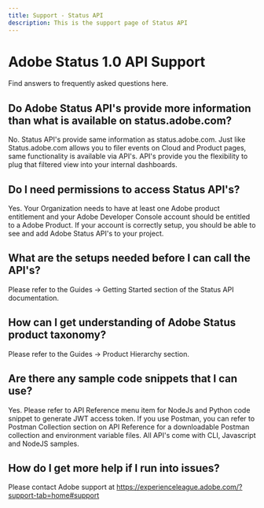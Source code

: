 ```yaml
---
title: Support - Status API
description: This is the support page of Status API 
---
```


<Hero slots="heading, text" background="rgb(19, 93, 183)"/>

# Adobe Status 1.0 API Support

Find answers to frequently asked questions here.

## Do Adobe Status API's provide  more information than what is available on status.adobe.com?
No. Status API's provide same information as status.adobe.com. Just like Status.adobe.com allows you to filer events on Cloud and Product pages, same functionality is available via API's. API's provide you the flexibility to plug that filtered view into your internal dashboards.

## Do I need permissions to access Status API's?
Yes. Your Organization needs to have at least one Adobe product entitlement and your Adobe Developer Console account should be entitled to a Adobe Product. If your account is correctly setup, you should be able to see and add Adobe Status API's to your project.

## What are the setups needed before I can call the API's?
Please refer to the Guides -> Getting Started section of the Status API documentation.

## How can I get understanding of Adobe Status product taxonomy?
Please refer to the Guides -> Product Hierarchy section.

## Are there any sample code snippets that I can use?
Yes. Please refer to API Reference menu item for NodeJs and Python code snippet to generate JWT access token. If you use Postman, you can refer to Postman Collection section on API Reference for a downloadable Postman collection and environment variable files. All API's come with CLI, Javascript and NodeJS samples.

## How do I get more help if I run into issues?
Please contact Adobe support at https://experienceleague.adobe.com/?support-tab=home#support
